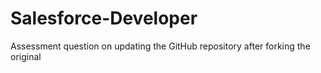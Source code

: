 # Salesforce-Developer

Assessment question on updating the GitHub repository after forking the original
